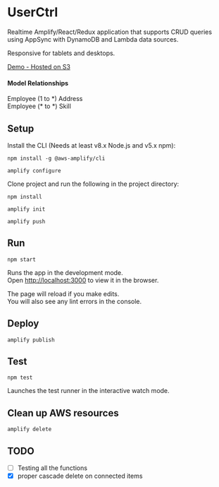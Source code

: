# UserCtrl

Realtime Amplify/React/Redux application that supports CRUD queries using AppSync with DynamoDB and Lambda data sources.

Responsive for tablets and desktops.

[Demo - Hosted on S3](http://buildops-challenge-20200316093903-hostingbucket-dev.s3-website-us-west-2.amazonaws.com/dashboard)


#### Model Relationships

Employee (1 to \*) Address<br />
Employee (\* to \*) Skill


## Setup

Install the CLI (Needs at least v8.x Node.js and v5.x npm):

`npm install -g @aws-amplify/cli`

`amplify configure`

Clone project and run the following in the project directory:

`npm install`

`amplify init`

`amplify push`


## Run

`npm start`

Runs the app in the development mode.<br />
Open [http://localhost:3000](http://localhost:3000) to view it in the browser.

The page will reload if you make edits.<br />
You will also see any lint errors in the console.


## Deploy

`amplify publish`


## Test

`npm test`

Launches the test runner in the interactive watch mode.


## Clean up AWS resources

`amplify delete`


## TODO

- [ ] Testing all the functions
- [x] proper cascade delete on connected items
